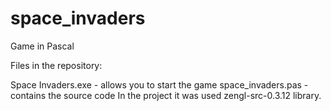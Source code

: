 # space_invaders
Game in Pascal

Files in the repository:

Space Invaders.exe - allows you to start the game
space_invaders.pas - contains the source code
In the project it was used zengl-src-0.3.12 library.
